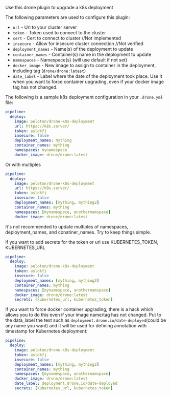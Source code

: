 Use this drone plugin to upgrade a k8s deployment 

The following parameters are used to configure this plugin:

- `url` - Url to your cluster server
- `token` - Token used to connect to the cluster
- `cert` - Cert to connect to cluster //Not implemented
- `insecure` - Allow for insecure cluster connection //Not verified
- `deployment_names` - Name(s) of the deployment to update
- `container_names` - Container(s) name in the deployment to update
- `namespaces` - Namespace(s) (will use default if not set)  
- `docker_image` - New image to assign to container in the deployment, including tag (`drone/drone:latest`)
- `date_label` - Label where the date of the deployment took place. Use it when you want to force container upgrading, even if your docker image tag has not changed.


The following is a sample k8s deployment configuration in your `.drone.yml` file:

```yaml
pipeline:
  deploy:
    image: peloton/drone-k8s-deployment
    url: https://k8s.server/
    token: asldkfj
    insecure: false
    deployment_names: mything
    container_names: mything
    namespaces: mynamespace
    docker_image: drone/drone:latest
```

Or with multiples

```yaml
pipeline:
  deploy:
    image: peloton/drone-k8s-deployment
    url: https://k8s.server/
    token: asldkfj
    insecure: false
    deployment_names: [mything, mything2]
    container_names: mything
    namespaces: [mynamespace, anothernamspace]
    docker_image: drone/drone:latest
```

It's not recommended to update multiples of namespaces, deployment_names, and conatiner_names.  Try to keep things simple.

If you want to add secrets for the token or url use KUBERNETES_TOKEN, KUBERNETES_URL

```yaml
pipeline:
  deploy:
    image: peloton/drone-k8s-deployment
    token: asldkfj
    insecure: false
    deployment_names: [mything, mything2]
    container_names: mything
    namespaces: [mynamespace, anothernamspace]
    docker_image: drone/drone:latest
    secrets: [kubernetes_url, kubernetes_token]
```

If you want to force docker container upgrading, there is a hack which allows you to do this even if your image name/tag has not changed. Put to the data_label the text such as `deployment.drone.io/date-deployed`(could be any name you want) and it will be used for defining annotation with timestamp for Kubernetes deployment:

```yaml
pipeline:
  deploy:
    image: peloton/drone-k8s-deployment
    token: asldkfj
    insecure: false
    deployment_names: [mything, mything2]
    container_names: mything
    namespaces: [mynamespace, anothernamspace]
    docker_image: drone/drone:latest
    date_label: deployment.drone.io/date-deployed
    secrets: [kubernetes_url, kubernetes_token]
```

